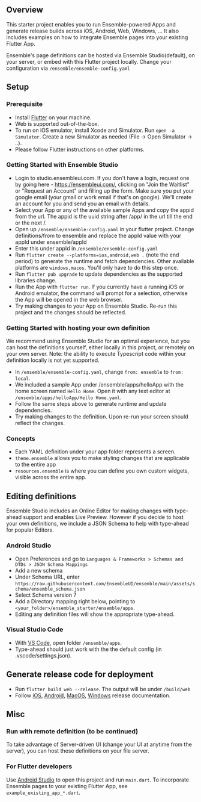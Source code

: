 ## Overview

This starter project enables you to run Ensemble-powered Apps and generate release builds across iOS, Android, Web, Windows, ... It also includes examples on how to integrate Ensemble pages into your existing Flutter App.

Ensemble's page definitions can be hosted via Ensemble Studio(default), on your server, or embed with this Flutter project locally. Change your configuration via `/ensemble/ensemble-config.yaml`

## Setup
### Prerequisite
- Install [Flutter](https://docs.flutter.dev/get-started/install) on your machine. 
- Web is supported out-of-the-box. 
- To run on iOS emulator, install Xcode and Simulator. Run `open -a Simulator`. Create a new Simulator as needed (File -> Open Simulator -> ..).
- Please follow Flutter instructions on other platforms.

### Getting Started with Ensemble Studio
- Login to studio.ensembleui.com. If you don't have a login, request one by going here - https://ensembleui.com/, clicking on "Join the Waitlist" or "Request an Account" and filling up the form. Make sure you put your google email (your gmail or work email if that's on google). We'll create an account for you and send you an email with details.
- Select your App or any of the available sample Apps and copy the appid from the url. The appid is the uuid string after /app/ in the url till the end or the next /.
- Open up `/ensemble/ensemble-config.yaml` in your flutter project. Change definitions/from to ensemble and replace the appId value with your appId under ensemble/appId
- Enter this under appId in `/ensemble/ensemble-config.yaml`
- Run `flutter create --platforms=ios,android,web .` (note the end period) to generate the runtime and fetch dependencies. Other available platforms are `windows,macos`. You'll only have to do this step once.
- Run `flutter pub upgrade` to update dependencies as the supported libraries change.
- Run the App with `flutter run`. If you currently have a running iOS or Android emulator, the command will prompt for a selection, otherwise the App will be opened in the web browser.
- Try making changes to your App on Ensemble Studio. Re-run this project and the changes should be reflected.

### Getting Started with hosting your own definition
We recommend using Ensemble Studio for an optimal experience, but you can host the definitions yourself, either locally in this project, or remotely on your own server.
Note: the ability to execute Typescript code within your definition locally is not yet supported. 
- In `/ensemble/ensemble-config.yaml`, change `from: ensemble` to `from: local`.
- We included a sample App under /ensemble/apps/helloApp with the home screen named `Hello Home`. Open it with any text editor at `/ensemble/apps/helloApp/Hello Home.yaml`.
- Follow the same steps above to generate runtime and update dependencies. 
- Try making changes to the definition. Upon re-run your screen should reflect the changes.

### Concepts
- Each YAML definition under your app folder represents a screen.
- `theme.ensemble` allows you to make styling changes that are applicable to the entire app
- `resources.ensemble` is where you can define you own custom widgets, visible across the entire app.

## Editing definitions
Ensemble Studio includes an Online Editor for making changes with type-ahead support and enables Live Preview. However if you decide to host your own definitions, we include a JSON Schema to help with type-ahead for popular Editors.
### Android Studio
- Open Preferences and go to `Languages & Frameworks > Schemas and DTDs > JSON Schema Mappings`
- Add a new schema
- Under Schema URL, enter `https://raw.githubusercontent.com/EnsembleUI/ensemble/main/assets/schema/ensemble_schema.json`
- Select Schema version 7
- Add a Directory mapping right below, pointing to `<your_folder>/ensemble_starter/ensemble/apps`.
- Editing any definition files will show the appropriate type-ahead.

### Visual Studio Code
- With [VS Code](https://code.visualstudio.com/download), open folder `/ensemble/apps`. 
- Type-ahead should just work with the the default config (in .vscode/settings.json).

## Generate release code for deployment 
- Run `flutter build web --release`. The output will be under `/build/web`
- Follow [iOS](https://docs.flutter.dev/deployment/ios), [Android](https://docs.flutter.dev/deployment/android), [MacOS](https://docs.flutter.dev/deployment/macos), [Windows](https://docs.flutter.dev/deployment/windows) release documentation.


## Misc
### Run with remote definition (to be continued)
To take advantage of Server-driven UI (change your UI at anytime from the server), you can host these definitions on your file server.

### For Flutter developers
Use [Android Studio](https://developer.android.com/studio) to open this project and run `main.dart`.
To incorporate Ensemble pages to your existing Flutter App, see `example_existing_app_*.dart`.

